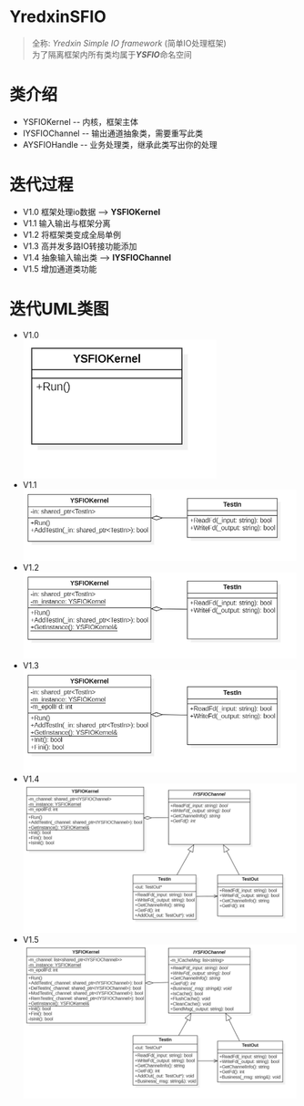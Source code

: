 # YredxinSFIO
> 全称: *Yredxin Simple IO framework* (简单IO处理框架)  
> 为了隔离框架内所有类均属于***YSFIO***命名空间  

# 类介绍
- YSFIOKernel -- 内核，框架主体
- IYSFIOChannel -- 输出通道抽象类，需要重写此类
- AYSFIOHandle -- 业务处理类，继承此类写出你的处理

# 迭代过程
- V1.0 框架处理io数据 --> **YSFIOKernel**
- V1.1 输入输出与框架分离
- V1.2 将框架类变成全局单例
- V1.3 高并发多路IO转接功能添加
- V1.4 抽象输入输出类 --> **IYSFIOChannel**
- V1.5 增加通道类功能

# 迭代UML类图
- V1.0   
    ![V1.0 UML图](./images/V1.0.png)
- V1.1   
    ![V1.1 UML图](./images/V1.1.png)
- V1.2   
    ![V1.2 UML图](./images/V1.2.png)
- V1.3   
    ![V1.3 UML图](./images/V1.3.png)
- V1.4   
    ![V1.4 UML图](./images/V1.4.png)
- V1.5   
    ![V1.5 UML图](./images/V1.5.png)